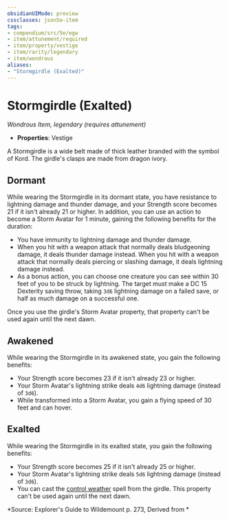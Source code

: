 ```yaml
---
obsidianUIMode: preview
cssclasses: json5e-item
tags:
- compendium/src/5e/egw
- item/attunement/required
- item/property/vestige
- item/rarity/legendary
- item/wondrous
aliases: 
- "Stormgirdle (Exalted)"
---
```

# Stormgirdle (Exalted)
*Wondrous Item, legendary (requires attunement)*  

- **Properties**: Vestige

A Stormgirdle is a wide belt made of thick leather branded with the symbol of Kord. The girdle's clasps are made from dragon ivory.

## Dormant

While wearing the Stormgirdle in its dormant state, you have resistance to lightning damage and thunder damage, and your Strength score becomes 21 if it isn't already 21 or higher. In addition, you can use an action to become a Storm Avatar for 1 minute, gaining the following benefits for the duration:

- You have immunity to lightning damage and thunder damage.  
- When you hit with a weapon attack that normally deals bludgeoning damage, it deals thunder damage instead. When you hit with a weapon attack that normally deals piercing or slashing damage, it deals lightning damage instead.  
- As a bonus action, you can choose one creature you can see within 30 feet of you to be struck by lightning. The target must make a DC 15 Dexterity saving throw, taking `3d6` lightning damage on a failed save, or half as much damage on a successful one.  

Once you use the girdle's Storm Avatar property, that property can't be used again until the next dawn.

## Awakened

While wearing the Stormgirdle in its awakened state, you gain the following benefits:

- Your Strength score becomes 23 if it isn't already 23 or higher.  
- Your Storm Avatar's lightning strike deals `4d6` lightning damage (instead of `3d6`).  
- While transformed into a Storm Avatar, you gain a flying speed of 30 feet and can hover.  

## Exalted

While wearing the Stormgirdle in its exalted state, you gain the following benefits:

- Your Strength score becomes 25 if it isn't already 25 or higher.  
- Your Storm Avatar's lightning strike deals `5d6` lightning damage (instead of `3d6`).  
- You can cast the [control weather](/compendium/spells/control-weather.md) spell from the girdle. This property can't be used again until the next dawn.  

*Source: Explorer's Guide to Wildemount p. 273, Derived from *
